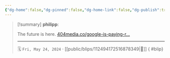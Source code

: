 ```yaml
---
{"dg-home":false,"dg-pinned":false,"dg-home-link":false,"dg-publish":true,"type":"blip","disabled rules":["yaml-title","yaml-title-alias","file-name-heading"],"title":"philipp on mastodon @ 2024-05-24","created-date":"2024-05-24T04:27:29","id":112494172516878350,"updated-date":"2025-05-02T08:50:44","dg-path":"blips/112494172516878349.md","permalink":"/blips/112494172516878349/","dgPassFrontmatter":true,"created":"2024-05-24T04:27:29","updated":"2025-05-02T08:50:44"}
---
```


> [!summary] **philipp**:
>
> The future is here. [404media.co/google-is-paying-r…](https://www.404media.co/google-is-paying-reddit-60-million-for-fucksmith-to-tell-its-users-to-eat-glue/)
> - - -
>
> 🗓️ `Fri, May 24, 2024` · [[public/blips/112494172516878349\|🔗]]
{ #blip}

